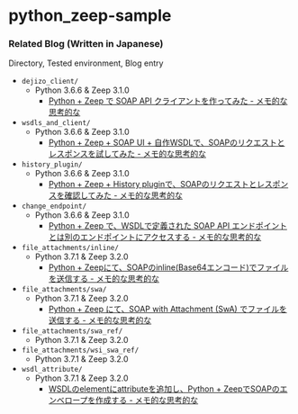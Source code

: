 # python_zeep-sample

### Related Blog (Written in Japanese)

Directory, Tested environment, Blog entry

- `dejizo_client/`
  - Python 3.6.6 & Zeep 3.1.0
    - [Python + Zeep で SOAP API クライアントを作ってみた - メモ的な思考的な](http://thinkami.hatenablog.com/entry/2018/11/02/230458)
- `wsdls_and_client/`
  - Python 3.6.6 & Zeep 3.1.0
    - [Python + Zeep + SOAP UI + 自作WSDLで、SOAPのリクエストとレスポンスを試してみた - メモ的な思考的な](http://thinkami.hatenablog.com/entry/2018/11/04/180148)
- `history_plugin/`
  - Python 3.6.6 & Zeep 3.1.0
    - [Python + Zeep + History pluginで、SOAPのリクエストとレスポンスを確認してみた - メモ的な思考的な](http://thinkami.hatenablog.com/entry/2018/11/05/061408)
- `change_endpoint/`
  - Python 3.6.6 & Zeep 3.1.0
    - [Python + Zeep で、WSDLで定義された SOAP API エンドポイントとは別のエンドポイントにアクセスする - メモ的な思考的な](http://thinkami.hatenablog.com/entry/2018/12/01/213610)
- `file_attachments/inline/`
  - Python 3.7.1 & Zeep 3.2.0
    - [Python + Zeepにて、SOAPのinline(Base64エンコード)でファイルを送信する - メモ的な思考的な](http://thinkami.hatenablog.com/entry/2019/01/02/073810)
- `file_attachments/swa/`
  - Python 3.7.1 & Zeep 3.2.0
    - [Python + Zeep にて、SOAP with Attachment (SwA) でファイルを送信する - メモ的な思考的な](http://thinkami.hatenablog.com/entry/2019/01/03/101215)
- `file_attachments/swa_ref/`
  - Python 3.7.1 & Zeep 3.2.0
- `file_attachments/wsi_swa_ref/`
  - Python 3.7.1 & Zeep 3.2.0
- `wsdl_attribute/`
  - Python 3.7.1 & Zeep 3.2.0
    - [WSDLのelementにattributeを追加し、Python + ZeepでSOAPのエンベロープを作成する - メモ的な思考的な](http://thinkami.hatenablog.com/entry/2019/01/04/212657)